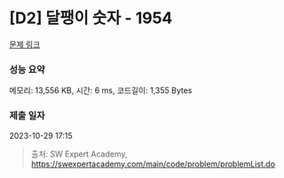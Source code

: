 # [D2] 달팽이 숫자 - 1954 

[문제 링크](https://swexpertacademy.com/main/code/problem/problemDetail.do?contestProbId=AV5PobmqAPoDFAUq) 

### 성능 요약

메모리: 13,556 KB, 시간: 6 ms, 코드길이: 1,355 Bytes

### 제출 일자

2023-10-29 17:15



> 출처: SW Expert Academy, https://swexpertacademy.com/main/code/problem/problemList.do